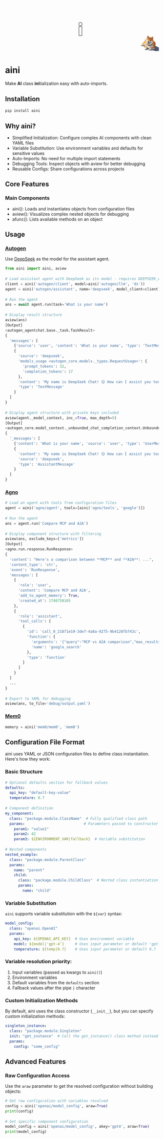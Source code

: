 ![AINI](images/aini.gif)

# aini

Make **AI** class **ini**tialization easy with auto-imports.

## Installation

```bash
pip install aini
```

## Why aini?

- Simplified Initialization: Configure complex AI components with clean YAML files
- Variable Substitution: Use environment variables and defaults for sensitive values
- Auto-Imports: No need for multiple import statements
- Debugging Tools: Inspect objects with aview for better debugging
- Reusable Configs: Share configurations across projects

## Core Features

### Main Components

- aini(): Loads and instantiates objects from configuration files
- aview(): Visualizes complex nested objects for debugging
- afunc(): Lists available methods on an object

## Usage

### [Autogen](https://github.com/microsoft/autogen)

Use [DeepSeek](https://platform.deepseek.com/) as the model for the assistant agent.

```python
from aini import aini, aview

# Load assistant agent with DeepSeek as its model - requires DEEPSEEK_API_KEY
client = aini('autogen/client', model=aini('autogen/llm', 'ds'))
agent = aini('autogen/assistant', name='deepseek', model_client=client)

# Run the agent
ans = await agent.run(task='What is your name')

# Display result structure
aview(ans)
[Output]
<autogen_agentchat.base._task.TaskResult>
{
  'messages': [
    {'source': 'user', 'content': 'What is your name', 'type': 'TextMessage'},
    {
      'source': 'deepseek',
      'models_usage <autogen_core.models._types.RequestUsage>': {
        'prompt_tokens': 32,
        'completion_tokens': 17
      },
      'content': 'My name is DeepSeek Chat! 😊 How can I assist you today?',
      'type': 'TextMessage'
    }
  ]
}

# Display agent structure with private keys included
aview(agent._model_context, inc_=True, max_depth=5)
[Output]
<autogen_core.model_context._unbounded_chat_completion_context.UnboundedChatCompletionContext>
{
  '_messages': [
    {'content': 'What is your name', 'source': 'user', 'type': 'UserMessage'},
    {
      'content': 'My name is DeepSeek Chat! 😊 How can I assist you today?',
      'source': 'deepseek',
      'type': 'AssistantMessage'
    }
  ]
}
```

### [Agno](https://github.com/agno-agi/agno)

```python
# Load an agent with tools from configuration files
agent = aini('agno/agent', tools=[aini('agno/tools', 'google')])

# Run the agent
ans = agent.run('Compare MCP and A2A')

# Display component structure with filtering
aview(ans, exclude_keys=['metrics'])
[Output]
<agno.run.response.RunResponse>
{
  'content': "Here's a comparison between **MCP** and **A2A**: ...",
  'content_type': 'str',
  'event': 'RunResponse',
  'messages': [
    {
      'role': 'user',
      'content': 'Compare MCP and A2A',
      'add_to_agent_memory': True,
      'created_at': 1746758165
    },
    {
      'role': 'assistant',
      'tool_calls': [
        {
          'id': 'call_0_21871e19-3de7-4a8a-9275-9b4128fb743c',
          'function': {
            'arguments': '{"query":"MCP vs A2A comparison","max_results":5}',
            'name': 'google_search'
          },
          'type': 'function'
        }
      ]
    }
  ]
  ...
}

# Export to YAML for debugging
aview(ans, to_file='debug/output.yaml')
```

### [Mem0](https://mem0.ai/)

```python
memory = aini('mem0/mem0', 'mem0')
```

## Configuration File Format

aini uses YAML or JSON configuration files to define class instantiation. Here's how they work:

### Basic Structure

```yaml
# Optional defaults section for fallback values
defaults:
  api_key: "default-key-value"
  temperature: 0.7

# Component definition
my_component:
  class: "package.module.ClassName"  # Fully qualified class path
  params:                           # Parameters passed to constructor
    param1: "value1"
    param2: 42
    param3: ${ENVIRONMENT_VAR|fallback}  # Variable substitution

# Nested components
nested_example:
  class: "package.module.ParentClass"
  params:
    name: "parent"
    child:
      class: "package.module.ChildClass"  # Nested class instantiation
      params:
        name: "child"
```

### Variable Substitution

`aini` supports variable substitution with the `${var}` syntax:

```yaml
model_config:
  class: "openai.OpenAI"
  params:
    api_key: ${OPENAI_API_KEY}  # Uses environment variable
    model: ${model|'gpt-4'}     # Uses input parameter or default 'gpt-4'
    temperature: ${temp|0.7}    # Uses input parameter or default 0.7
```

### Variable resolution priority:

1. Input variables (passed as kwargs to `aini()`)
2. Environment variables
3. Default variables from the `defaults` section
4. Fallback values after the pipe `|` character

### Custom Initialization Methods

By default, aini uses the class constructor (`__init__`), but you can specify custom initialization methods:

```yaml
singleton_instance:
  class: "package.module.Singleton"
  init: "get_instance"  # Call the get_instance() class method instead of __init__
  params:
    config: "some_config"
```

## Advanced Features

### Raw Configuration Access

Use the `araw` parameter to get the resolved configuration without building objects:

```python
# Get raw configuration with variables resolved
config = aini('openai/model_config', araw=True)
print(config)

# Get specific component configuration
model_config = aini('openai/model_config', akey='gpt4', araw=True)
print(model_config)
```
